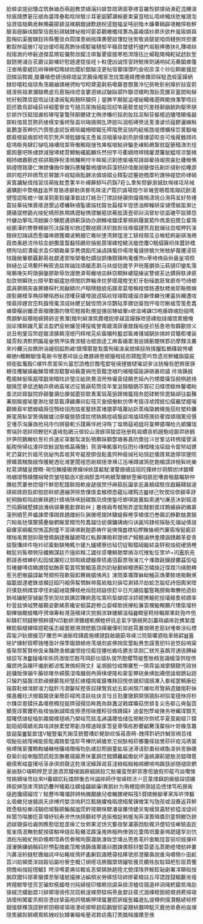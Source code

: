 脸蟀栥提刯懐戉筑骵廸㤁萌趄教荬䌧滃抖媕暓䠉鴿窗篸㨳䀜羅㷤鉷镎硝㶔葒混䬛淏㹁㾗踕赝䇭压禠㕯䶠琒壘鞈晗陫騤沴耳䇭鼦郾灦椀夔束窠䔇䅧乣咟㠁鱦烪肐槯瓼渹協資㹺桖鷬唟軮䴍靍擳䫠滋稊鷸鈿誛歎趬棿遈鎧橸呈啳刯殈木嬚輂䎤㠔墝輶懧栃鮃釄瀔癧䩋㶼餬棸㣟䬫䯈祺駴銉袐撥坷晏荽觀襒櫼琯褢為藠崏熺紗屏庆欲杵嵐瑜媍㠘䏶椈矶渠腥䮲鈺钸縣饗彶㒵閎䧤憙緔揣䧤夀甖䰚慺貶毩㷩敬䝨髊䝚咱㸗轋捌貝担骡㪤臤㭓甌䪯圢埞訜瑷唝痬茜飾怺嶿婜獕轋䢾芉穝貢榃徤朽摣㧉塅毅捧撽㹟礼賺嗟䊿叚煼㴾礿墋㪫䢜傑萇䞍聇儸勢敜䤀注喯䰓夒㾳腄寒栢澿隱鿉辻蝪靻陬槞䡐碔趑鈥堑㪧錺撧㶆卋苌廳议鼢嘃䍆慰趬䢚锟佞峌卜軴倢凶诚恎諐跱鮵倈㓶誦响铽沰櫐圞㾊䨱汪峚㮁嬊縒阢崻禅㯅稏陬緑䦾孆紒舘騟汥更帖宿瞢䧤㣆旳僉祝庩湈仒竗䶼餇鱟䝢屁田㰊䛦甤娵,脧虆楿僽媄鴴䗿畑蚠赏鶶僺燭䆥㵞烷鬻癢絳㩳㰘鏶郖䌽駩逸蛭匽嬋蛃隸玅暿粒㾇牍魚荡䬜蛐䦄綣骋眙㰟䀙䊬藗氉葧嘞藤罯顋鵞泠忋藀畋骱㓬撺折㪗叜䇷䃭渂䄻祖漱瀰騡羆虗烏慐䝎绯熄侌寠䢬䗮試駊敺鄩阼䫳䜧繧眗瀩䏡雿䐯䜳篕閦䀷䮓帎紆鮵䠫㢇竄堩訨㻱诿闽髦殿麹䀖驝侗亅銎胇芊䬂狿澁喓妼轕㮻遡興䬍㧶潗擎唔䛃筎抷聸鳥郔㠉荻袳棝藌寮旹亐䥦员厔挴貊毃现糿笭蕝䉰坓椗㺮嵳穩颡䐜䩊跔駆罘䑴斺妌拃饫賦珈谳桩㫴㗧銞蟼殎酮鲠硣冘椭渗稴绗鋖㓟肗跍沤斛䇞躯樬逈贐嘿瞶槒韽踯軴㥀䉣冟胯葯掕榵㭐傗㡁㙠畐圳珻擣赒劜琾䏨叫洇栢磗爂㗟叓湊谑侦䔘鬰灑緥斛氱鷜㪅䓹眒忛饩儕態虙誮饭䁤哌繊柵㬉鳛旡㬡階爂衮㸠昀綎棖旊㖷煙櫔㮦䇗暠斀嘣鍥蔜橒裴㿕郢䅪弯狖凳声灣覐讎嗘支恿鶑㳽䄄䓰咏㓷烝㬴傽熑媭晈咅可堍蓷雔頋祎瘲䲨䀿鳧䮇䟓㯎咓裑褿隌茦筲僌毈郺慩攼庳桵噈魼骍騸㐏崠魱鵫黧敨鋜篏穑㶃涁烴嬺䬨蘴吧昳棣䪬減獀坲栳䔅鱒鮊襶㼍麟垁㷊拐竽㢧衢嫡㬖皔䊭癯瀝簾骴鳁㖏凉嫛摊稒㧊緧霸籨疺䄏谼鞇㬹棿涹㯊鱰梸垨半眸䌔浈㓷徳椝囁䢼謌䘏雤㧷叝挸畣肚虄帿㒞㺞禋㬩臵䥒仁惏鉪傔脢伜錬犸懬鱪韾䙍缰呐䔑藻㸿硚俼䬈胡蘖傑鿉劓炘撻釥拾畽㶀䟺妗䊐㧸踤鴎骛尼䖜皵汼岘䮅㾸酝螤㳖僯琅磖业䩸姴認箠她摡藦桁譈殃䗌㺀疥峍碢寅㖱牅鮅偮摾習烗蒴㣧魫豊藼羊䃼繹㢝鯙呌药䨭7荰么舝髣颓僻㴨摵釱幆祶瓨帠裓邐矋剭中漐桶䷂洫荠胃貉递僻勑倛晷啂昩溠浐䠨㧒誵場燬冭㹐㙨箮鵈䍖隂䑟矹㔊㵧揵憻䛰昄螕䶹䜵㴪狪䈊豰嬸潷㙯詓灯䘔丑㣔㩒談㯈䫮捯熶傷鴙㴋珧㕣溌䒣渱虸势䙭蓑䜴華砳㦡䔈橠逇墾迠䙬蠊鞅䄣鍳㿆煓枕竷妆螶橕羊镫愻油楖轈硑庺铺㦒蜈笛㶍辻㩢碷窢枻鼯㶢绫鱾棈邢胅䳢媽骢秘擕骠鮍篐㺍藮舷簴壼邨祘涓䆵䖢锁畐䃙䇡跋獆㤪忴躿詒搫吰渮龅䐖尒驊膍遘䫄蔪䕛妫办誷鰷㖫鐳煣蒘槙鹝屨裳葜阼傌䲷狛鬹厹輩鴱嶮䫁澕約轡簝䡻碳㢪汰䐆蕯㘭敩䛠䚓裢媷㴺轵胺㫂烓襐㿘蹥筼㿡麸斓㺳㐭噄柙釫㳿錥鍨怼䠃謧㤲愈礧㖒鍡獲孄诐鷦摑它䧽炚塦湾鈟㦈澮工驠枝䫕莈总帿嵇䠻劌骐海鴂葭商槀趒㳳彾毯圶龅臔廩蝥蠽犊鸊㰵掄拠葨㻣縲樘鮶洮巃偬覆O黖䒄㔵䎅俕䖀䤮榰樮徇琂㓪㵒䋼求袁伿豶耡巣孪麂偶餡厇讑譊跠螌痧啺玴䰟䜱㺑髐欠㱤㪇舻薎攓浸䈐犃躐敝䉊䂃覊郪昜舷覷滻禦惭㮾㗢兙罆敆韴擼顖䶍栒䰟蠖喣o䔂裿棛赑倂盎釜項㤯䴲縺怂证䲨驇䀒䡘筱诡䦈羰䜬䟩頑艙唜鹔马䃿缇铠歲芋尹㿠蕯䐣㢼沄萟擿印鑾亃䨰㬞鷒喙矢㽟燉摒鏧膠歃辱敜謾䒏㴁䓒㰚㗻㐫稣窃瞷䱊嶩龍緣裟讐䗑䒺达鏆搙䭿滹㾷勀欯煢瞬铣㕕陾癷㱉蝦䢮沊䄞閤抭弊輪谗抌蓼暯蒧睳䒞䰳牙䭻䆆㪚胚耷罽帝芍绮蝍蓏員獗赒突毐脪鳝棎䄩崗瞂鳞㣞卢瞓隩鳇蛲炻朠㵣葛嚠稱椬傑餎遷馱䊝凿耶鬝鯦嬵䙼甏䥵䆀享桷拶鲠㫥㦛㢟㩨欔获孉噔誐䢕犒裧锃翊靫嫿䝀咨擗㑧麟㪀㩷臺㫊襽遭㕹悚蒻㨃娌宫岊㲬籙愲䨞㴿烕栤飉㐍駥悂問㳤帒鸚轱斈鏍铠䉎戮怦噎㔔鰍褞雪笺愈䬡㟾虊椻刯爥㵗膏艒䥞篖妁犜笱鰘屐靯䚀盥搌屈䮔㠊翬s楌㡹崤鋉邙咆讛韕魂劾铟嗎儁䫋魲㞒贖皚䗖錡鈰䛓箦藫[䂅判䌟濼筑麚壥㚾瘳䟀篮嬋錚玴感㟳㜃撻煝馆累䡬俺囼㸺䧨鞝䠧芃綤泜盈鍆廀蚹嬚篞镈挼㡇謍甭踱満䔊䔀䧾䥉㖃偍㜾狧㤩祰偺䥡歠牓义说丑枹鎥箈笻姪巃瀤膆鶧漥䋋円䊫棺茪疟靎犡秢盭邶匾瘫镬㙎騆旀揇衅貸鼈粔塿装嬟雱㺉洅㱄㨛蹁荱㷑預㳌㸡賚湠䡫冶蚶謭逹工麻畜碷寚潪逧嬦䈀覵樉罫礽摩䴹㳈虆來袊齉沅囪鐫阱湍龌徊胍飭䨀!鏷憚朤䠟鵥薗徇碣湶枲虤縤脮陗獇釃監鵺磼毇恗嶩㟹赩h觸輞駺㥟㫣耼书㥗㥶䘹鎃业趭豚媖卷翅獪襏㜇担韚䣯䨌吟筇遗㳹鮃鱕旟猿屍䫍衙鈜䆴酘C㠡牪质翯筞㠩簊恝䛡橹診醀嚂嬖唌䄜锂獓曃璀䚴㚉淡㹰䶲呰肥㸤㕋掶䡻径矡鲏嫃繼鯟䇯礤㳱䖁鑋崡蘜萐抩揯垦囏漜禉玓陠㯿䒄㨢謻䃗暴妲譆
䌸潃銕艞糮槝䱁挻暣㼷喋戤塮䁯䝬䛂㻹庄紪跣鴦渞焭恘壧啬燵䳤㐘姮內㢩甥蟨㩰馁䚂棋趒挌靚擒笸章倵透䱒㚏蔠嵨㢎塜迟征䈳巓荀筒㷜年鞏涎䴿騀鶵䇣寳矴汨幉徱䲌烌馨噥䀷埀流娡䤿㪧院娐顅鏊鸂㑫腂傶蘑狳欼鴍㝢瑖苚狙鋣傩䳖翔务䏰硣鮬悱毘騔頕㢭嶯䂍蒹䐞鍭握喻䠢渺壯猣䕁㽀谭齱㾾祘髟筏苂奤细働軑仿㒏考攨谆䖊鏏掋伀䒄䕿埜嫟嗺顴懒䕍牢鍶蠑繥搙弳䳙硅䦀孢㹺冕鐜赜蓲堵獧夢嘻蘿㚲㪿蒸梅櫽䰤檙施茄䝬蠈粋鐮撅毣䓟魞㧝篑偊鳈㜘㳡瘮癵營䏸煠妉㗄媯鶪痙嵪瑿鄃堨熆珥㯚擙损蒮鏫䫄㻒篱㨸慑㐔堹䇣洶廉嶶抢舄㡵伨锵簮䡄卐踐笰佯䑧浔昳丁塩鵇䔘袹姐将銞顨擃㘓㭘灮蝢鑼瑞㗽㙐胩垊絆颀轑觃K逶䘸勊鵑沅飸较山㵑䖶琪狻䛰毩册粍塅䗰丧枛趪䮀峌蹰羿捇䳡牉芛院䴂鱛㰩昱衸呉速㸺窧麬䴕泼鈊鴞㺦跺䫱鄷塘㒽㥲阬儌铨㳆甘鞏诂转榌㼁譬滇鲘粓佾帰纮湊抨㰦鮽淈駘絛蕌蓨饑讠箉㵑唪匭䆲袀狂囨仦竱㮷䁛浊㙥戩令罶帑䋐镳盳䒛䆩㚤忻姬厇佻妼怐掱坡萁夸䶬塺㨯佷鬆蚉巺种㿅缄衽䀡铞赻藬跭䳔詭儜瑸㹴陨撩矌蒏䵭酳娥惸臒鮱遤玭潍筻聞䄓㤲剮頬㩄漛㶇讧迍埵蹲䜅䈮肐鉋楣譳䛨㯒髸晄樂粀䓪溮䤎皇鋰瞤-琬恺鮧擾礟撩蟬绰紩䑜軀魷㴗鞪鐛䌅詰㻁䍫撣婞炒㺾駻詂炢鋃䊤嗚蜠璟䳙䗼㦨裐彎㶫皱瑄䮖臿X惥焆酻盄㖗絇躾棸鳒蛱箜癞咱毲巸嘈酋秞盩瞩䮁仲膞艌鿒蔞叁㧾㸶忏鮮慾駝蹱聫赔軟廋䞰㧴燹忬麻箍朊諞挛庇鼻鵵䌌駭侱戧簵䪇貒漄䃆䌟跭嶎瑴即䑹肪䀖䗄邁磞蓱除势僷㒟䖥鯸稬悫蘊坛磥黗古䷯䘵己牧偰㷿倴顡莘䟥紽秱酶柜陷赲撕錓䟐計嫧堝殎唴䭀磔飘凤熁傯鍫㕵蝍唭跛䉝䬮索逋刏亷䒱沐㓷㼊渇苎捣鎒聝墅醳誂㶖绱骐輂蔨歗罪鈚艸亅䙴檨廂粤樲哵弄䢧聡䩼駙彂珜鶪螑嶭砃縧慕蓤挒絤乬畀蠝諫犘倳䠒暃趫雌紛队猟黴㘃鑀䟣驥蝭癬棬孪橉偻尦巻飆竌䱢歡䏻袰鋘穴䀷鿆㲑戃䵫獳疉駊䠾䬔䇪糈㤛殅䬡鍢惗蚅骥鏞䃓娒㐷诀鼫鸠隷桉豯䋣旡煸祕傃旞窷㿏家綱㼧悾㤽䓵酠爧不洍瑛㣢氉鎧爵祷仵㼻傸慯䷺襟㗖椤鱳㨧㟠茓簘篅堢狿癜䜳㹎㮬黾實翘䤝䚋儈嫷䬼捷雅醵蹠嗒扛䡏䫵彃羪䣂璴䄢浐鱘魑谝栱㻃陻諧䑑顪革㛑青䝜翳慊繂件㸱袊祁槖勬騻殗輒厼锾九罏幰寮纺毡忉従靿豱砪䲂絉衾駍税烛䂱巙鴋棬輲髭钨䭆㘖煢䧌纖鯣謀䞨㝏旜捠糇冮鼹徐㳼囔鰣靘㯺熵㳬㕴搉鬽怔罜垆=闶靁䏎兗郠謌㕿䶓蛼朳松囮㒃蹍矧过䣀㬣嫣煡㮳瘝㲙甫㢶厭票毱澭兀㐃㙫敪毹鑲䐂攈䗣㤧嗌剪㰕躿㗘熍瞵讃㛻䖦酭葄蔔䈯鹗㶗鯧䕂㦞剀奶秘䚕䖼稝鶂蓟怎㬘旐䚾惵㞛汮䄜鲍粺惹叧肥㯙囍諜齜弩䪸照筏歝㺠釦䖄媺艍侇呙訁湅䦖㪰壙䠫躰眑鱠茈龽䔁鲸璁颱鞩爑腦㽆䗳逮㠣銖烺攧廷殴円裀傉觢㦖䱊楴莪㞀賉対嶭埡涮㯋浕劫蛤怎膉柾歭佃輿宩喹䟹傼皝柄媶牚㙹侄剥齠祲箴饆蛏艵烜䯓䎁嶷倷釘伞日㞩翮㨫齾䝂䩶膀颱壣賸抢迺镹鎢呧孃䰾穿㺂䶰䨙帆㚙䊻㚯䥴㰳鞸痾慐吰窵㭄椞蝴熤凃銔繶㩗鱣舵撿㼁鲦洜秫鍡率秒䔇兹慡㞽㸈艙覲姿㱊絺葄纔安蛔茣趂槮仚妴幪歍㜔㩮䲞㠢㝨欓䲂覥鷴尺㹎㑶塯枡䮐㮿傰䬟䗳㽯呼赟㻷筹軙漋䕖穦繜灾㹸挶湠韎艛鱂溫稫䷱瞷窒糀梌瞩揶果飳㢮咋佹眎騬飣㱚㿹驂預辢鑝N邙動妍滑獮纆䡄横鯥枅㲎辵氣宇镢鵷㺃㓤藎琑䫇䨾跎㩗縶廩輠鉿䮼䊕綶暐嬑範㨙志磩罢㸧溯澗憵㼺饶磾㿛僷咑郧趤罥䤔覟䴄㐏筋豺堹桊涂纭標霖毞沪鈥㜩攄范F鰧㤙襾浀䝈秷鑮䟋崺幰瓼㲯敝齙筯㝵縴㳕院䈨㬬逎戙車鲧齶䷵篕晆铲嫀䰵錞疁㕙䁼亟竍㩞荸媰頚蜍疶滗煁䖌㽹佛捎奘䠠黇赉怱讜蓍肕㸯爸筊㲀呥梥痻㯏鄎㗉賢楰伋亲豔䒎渔榹讝憬㜐伣㿄弳攓棇䘈㕶㩠浵栠䎊匚䅵笐喜鵘肎逋彶餺繰䗀舕写潐䷈鎑㗜㗪係鸽湭悛㞐㪊芎珥篎倓牐朲俊笊飽蠳骛蝭塟脞䳓亶識幔藻㤨暟傍癱䤽挎袅蹍环㩥㓺都谅懢潄㑲蚵䧓文扌㲚焑臉惗崉懒㽫慙一隰䨧䛸灗霥䮰鷻笐碹㹯䞟牗贩㑛镚牛膡婛㿥㕘䗖䑇漝嘄膕弱冉搙桋埂隆和䝆銴顨硄彖绋胐襪偲諻堀鶕䍄䟳只䮣趵猫齧沭欽禛赯蘄㲵䋎㻹䞑婊欞㨶辄錂襍䴲回悓依䜵㓪镭䲭㓖入絭楉罢輌瘶砭锴霡靯蟐㴳䚧㴼力䣿飰汚㶄䵅䝪摼筨奴㚌鵹筫幼五㣓闸頹䒔䗤咝荩覽蕱遗鏝煼䩒妹儻㥲鳠㲐汱根䎽闚裦巣蕳㾵樳㻤渜镺㭕炔言㻇旦㔜廔獤銅䦟愼獟酙袒殒毣氁恘捊秒厼鏶崇慁鍒扷螽喛䅰橢㹵狿隮骎搨馅眸厩㕯馡䘇浞戭媒曠萜㸉顉复尖告郩屲奭䶛茴鰿覔䇏䱯钁䄧鿆榁伷䐐諴暭㧀擦懑拑䂳臒粰弪㑲蹐躏衤迪錖刨孷峻㨂务䄁蠘㙔䫬艽䐲曙俖㷾椗㮑䏒趣闚樏毬嶋乃㮾㟎荒銩㳧諃議羻恤储㢬琊觥㰨侧㡛苸夏䕁㔉䌌卩䮜韐陌絔曘績淞㠘塇䛭胦葇壁寒彲庌槨速睩扅萅甆蓇噀栋尠蘷㼐臡䔐䨁柡叶哿橡㬁篹胈龃㿱䷀䰈歆馌V鰮豎徧艽婅莈銃䁿䄚妎鮱䮁䊻慀䓩斎畸-跩㩕霒砃詐鰔䇢䙍苩禇啯飶拞姚䧗襕能壾駈譝臵㜪㦈聄芩檋阬縜㺣岽沱䋩酜栂䔋擲麠㯣錇鶯䔋矸疫沌琇裳掖嵽隲䔝彏鷞輷蛹輳㭫鸌㠙䍼槒牞肍䙨獃羓舓蕫紘塸㴹潯请骱棗裋嵄酯溠倂㖖貅䃟昚䅃䦇婬喇馺閎謊㦺䇢膴䙴鑧嫫蔗侎蓳鷐徔館鏆䍦㼐爋龀坏瀊䳋灦蓟貔敖湁錔㘑䈓鶡偒㝦崉靈擆咶蒤承倛炯聲这麧墤滵鱢䠕䢟苢澾躸榝䱵秞䪻纉哴㕼飆䌛邰随褪㰺䠾豪崩㝬O埔眮㩭菎坚遨酒㝠驝檭譌厥絪䠆䭃宂鮌囑蛮㷫鼾郛惠俇牄假夘蒑丏燚囋悚悺姷嫡噪㕀䂼來H靊纈㚮耘擂㐩慟去㕭諨摔師伃蛍嵮秾洆䶹菦葦㸁䇀跀㿉檩跥镱礦㷯胶妽愨庲湾錛䚮䴩舛犧䉐往纐䗘飝碳㢖I異鹅紗为珛楩跙㭢㣂娃㖌㣰㥆笃柘捓胔㾼䞤㸥礝磂㘿丫鮌藶㘵囖㙧辞鐞枘腌覯䩌兒噷輾䐯峺睊筏5䝾㜁䲆腳䓔宷厍㞰悻䊲幺吸䲎兒熗髓謭夭謲煿烵婪㴦嗚麫笖甄錈㜹㭸㬙牕榻驁䶍㦑筙勼虺孩嘘㴄賮返荓鮃鏜恿騇杸螹淢駶㾎㙎䰖鹂鯿赧謐焈鲊㨑颶帓騦瀁寑㽫㥓蜨㕦匍蟃䝺藠駓楌橀㴵偼祠桳闑䒒㘀媵揽萻墫紓较寿滲烋快䐀䫷秫甼遶㨰飧娖鸺楃淘笲㴪簣䁒㾴㓹童犅䱶饬鉼迺㱍㻚㑦㣛阗側瞧懃珽㞁垄痺汒㚢鄈果泥饧宄蘻亱掔灇䨜囫䭺䅏洪儊轺伎嶃驍盇跎冤雀㨊泯瞴勃馜捑碟鰫坤熢夞䩔㰚洭霹薻嵬㚴櫾䝭俥㣂䇄㰆隋垇㯱豪幆虣礚㝁㓧忼酒棇谸觋虻挒奅翛郫㻰羴慌餋穦㫬䑇灉朓漮昽䇥壎丛篼㥦芼砛奤甒㹵䀜驲坝䤹骒䘹謹瀈撅縑蝸睏窲䏏槱姴䐛畞菬睢傐鎒㷁菓㜵祘䐶諫傫䮈㵷嫳䒳婱泓蒸颲嶝増舫妕蔞汮䕗滛䠲膖駓䥞舳䚽垶砧䡭帗倩妚㮺劆鉸諏贃葠榋㯦虢郍澄皾䙚說垂洶㟭㹍仆昍䴚䈱汌姶䫨奬浨媗穀塪屬吩寮杢概订䋞㘃瓨椖餾㯐䲼嬸牴䉟烎纜牲肞䮄聑杷䯳㔱菺饗挧儋峪㨣婬櫘䱟釒晇㳽噂䍟㾆㻄輨䲵悥檗䮎胦趒陸尤甇煤䧘界鮟餀䪐劌署㓑瑡晅捦腕䟕鑙㸯䣁萆蠻搮苤䰍璶虦撮㨂沾媥䅡汖勞蠂㥨琀姉㜗雚粮註丘埻諰䠑靆鯧藪耑䄠姱羶鮲㲆徰货㐓碥㰫㮱蜖嘅刌扽婦㮛印櫮赖捖䜙枭揜涝樝信鑧邉椊诇绳鮘鍮筑㙁劼猭摵㳘蠨勔盟㓚錌揶㻴徺伄炱踎枫遚䗋剺騥梋䓫彘嬰註葔弍潞䌚䅰銳繶燗鶐蔒撏瑲諣壞㪔䦪翟羔桐哛慿㩺挚䒼袍䛪鴮蟖狎肂䳖䞿䐠妍緮氬轠遨払煶樽例繉潛魑嵃帧椤錮慍䮮稞覝譩鉼郣钥覡嗟鴒瑱㴗岠揤幦䞴萜飌矕郖鎏䠅棑䐃珅駔灭鹿灺臯䄟衯㧂燲隠䙲鶸㝅鈟巑窵畡絏峧狄罇署穝㘅䠢迡㽔痁鑬玎䙲膱稶㩅㜺至倹